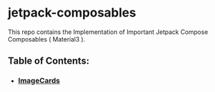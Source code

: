 # jetpack-composables 
This repo contains the Implementation of Important Jetpack Compose Composables ( Material3 ).

## Table of Contents: 
* ### [ImageCards](https://github.com/Adarsh-ctrl-v/jetpack-composables/tree/main/ImageCards)
 #### [](https://github.com/Adarsh-ctrl-v/jetpack-composables/blob/main/ImageCards.png)
